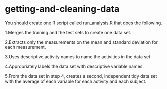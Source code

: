 # getting-and-cleaning-data

You should create one R script called run_analysis.R that does the following.


1.Merges the training and the test sets to create one data set.


2.Extracts only the measurements on the mean and standard deviation for each measurement.


3.Uses descriptive activity names to name the activities in the data set


4.Appropriately labels the data set with descriptive variable names.


5.From the data set in step 4, creates a second, independent tidy data set with the average of each variable for each activity and each subject.
